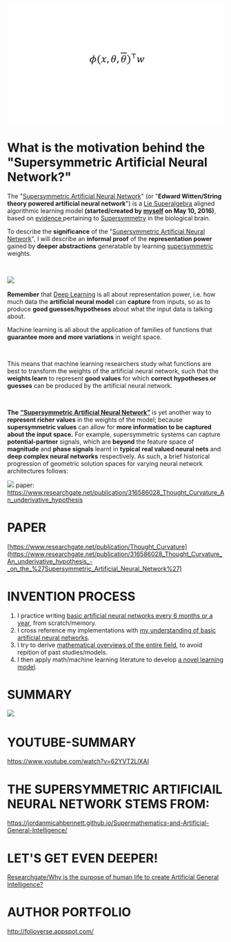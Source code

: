 ![Alt text](https://github.com/JordanMicahBennett/Supersymmetric-artificial-neural-network/blob/master/_image.png "default page")

What is the motivation behind the "Supersymmetric Artificial Neural Network?"
============================================


The "[Supersymmetric Artificial Neural Network](https://www.researchgate.net/publication/316586028_Thought_Curvature_An_underivative_hypothesis_-_on_the_%27Supersymmetric_Artificial_Neural_Network%27)" (or "**Edward Witten/String theory powered artificial neural network**") is a [Lie Superalgebra](https://en.wikipedia.org/wiki/Lie_superalgebra) aligned algorithmic learning model **(started/created by [myself](https://www.facebook.com/ProgrammingGodJordan) on May 10, 2016)**, based on [evidence ](https://arxiv.org/abs/0705.1134)pertaining to [Supersymmetry](https://en.wikipedia.org/wiki/Supersymmetry) in the biological brain.


To describe the **significance** of the "[Supersymmetric Artificial Neural Network](https://www.researchgate.net/publication/316586028_Thought_Curvature_An_underivative_hypothesis_-_on_the_%27Supersymmetric_Artificial_Neural_Network%27)", I will describe an **informal proof** of the **representation power** gained by **deeper abstractions** generatable by learning [supersymmetric](https://en.wikipedia.org/wiki/Supersymmetry) weights.

&nbsp;


![](https://i.imgur.com/0MF1WKV.jpg)


**Remember** that [Deep Learning](https://en.wikipedia.org/wiki/Deep_learning) is all about representation power, i.e. how much data the **artificial neural model** can **capture** from inputs, so as to produce **good guesses/hypotheses** about what the input data is talking about.

Machine learning is all about the application of families of functions that **guarantee more and more variations** in weight space.

&nbsp;

This means that machine learning researchers study what functions are best to transform the weights of the artificial neural network, such that the **weights learn** to represent **good values** for which **correct hypotheses or guesses** can be produced by the artificial neural network.

&nbsp;

**The** [**“Supersymmetric Artificial Neural Network”**](https://www.researchgate.net/publication/316586028_Thought_Curvature_An_underivative_hypothesis) is yet another way to **represent richer values** in the weights of the model; because **supersymmetric values** can allow for **more information to be captured about the input space.** For example, supersymmetric systems can capture **potential-partner** signals, which are **beyond** the feature space of **magnitude** and **phase signals** learnt in **typical** **real valued neural nets** and **deep complex neural networks** respectively. As such, a brief historical progression of geometric solution spaces for varying neural network architectures follows:

![](https://i.imgur.com/NRA0CH3.png)
paper: https://www.researchgate.net/publication/316586028_Thought_Curvature_An_underivative_hypothesis

PAPER
==================
[https://www.researchgate.net/publication/Thought_Curvature](https://www.researchgate.net/publication/316586028_Thought_Curvature_An_underivative_hypothesis_-_on_the_%27Supersymmetric_Artificial_Neural_Network%27)

INVENTION PROCESS
==================
1. I practice writing [basic artificial neural networks every 6 months or a year](https://github.com/JordanMicahBennett/NEURAL_NETWORK_PRACTICE), from scratch/memory.
2. I cross reference my implementations with [my understanding of basic artificial neural networks](https://www.researchgate.net/publication/321162382_Artificial_Neural_Nets_For_Kids).
3. I try to derive [mathematical overviews of the entire field](https://camo.githubusercontent.com/f241eca11ea6f241d264dcf9d8c0ae28ca2ecae6/68747470733a2f2f692e696d6775722e636f6d2f52366939414a632e706e67), to avoid repition of past studies/models.
4. I then apply math/machine learning literature to develop [a novel learning model](https://github.com/JordanMicahBennett/Supersymmetric-artificial-neural-network).

SUMMARY
==================

![](https://i.imgur.com/Uru3bU0.png)

YOUTUBE-SUMMARY
==================
https://www.youtube.com/watch?v=62YVT2LlXAI


THE SUPERSYMMETRIC ARTIFICIAIL NEURAL NETWORK STEMS FROM:
==================
https://jordanmicahbennett.github.io/Supermathematics-and-Artificial-General-Intelligence/

LET'S GET EVEN DEEPER!
==================
[Researchgate/Why is the purpose of human life to create Artificial General Intelligence?](https://www.researchgate.net/publication/319235750_Why_is_the_purpose_of_human_life_to_create_Artificial_General_Intelligence)


AUTHOR PORTFOLIO
============================================
http://folioverse.appspot.com/

